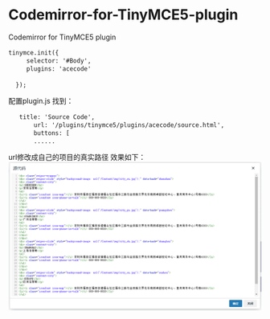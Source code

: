# Codemirror-for-TinyMCE5-plugin
Codemirror for TinyMCE5 plugin
```
tinymce.init({
     selector: '#Body',      
     plugins: 'acecode'

  });
```
配置plugin.js
找到：
```
   title: 'Source Code',
       url: '/plugins/tinymce5/plugins/acecode/source.html',
       buttons: [
       ......
```
url修改成自己的项目的真实路径
效果如下：
![界面截图](https://github.com/doubletong/Codemirror-for-TinyMCE-plugin/raw/master/images/ui.png)
